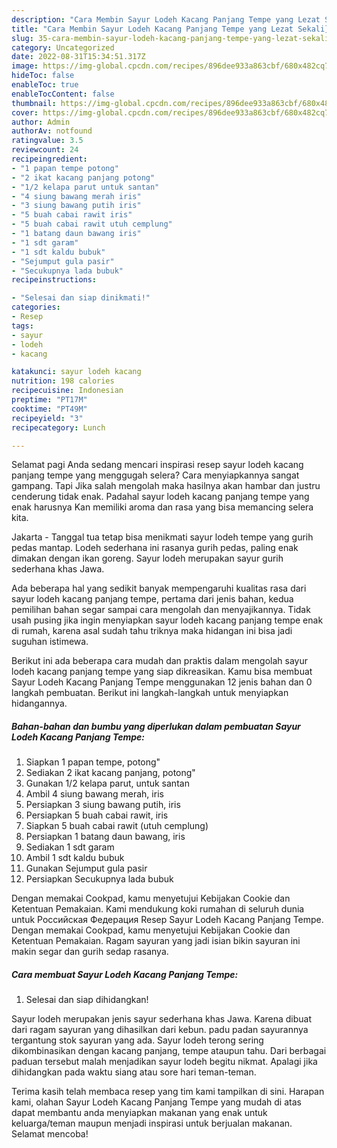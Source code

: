 ```yaml
---
description: "Cara Membin Sayur Lodeh Kacang Panjang Tempe yang Lezat Sekali}"
title: "Cara Membin Sayur Lodeh Kacang Panjang Tempe yang Lezat Sekali}"
slug: 35-cara-membin-sayur-lodeh-kacang-panjang-tempe-yang-lezat-sekali
category: Uncategorized
date: 2022-08-31T15:34:51.317Z
image: https://img-global.cpcdn.com/recipes/896dee933a863cbf/680x482cq70/sayur-lodeh-kacang-panjang-tempe-foto-resep-utama.jpg
hideToc: false
enableToc: true
enableTocContent: false
thumbnail: https://img-global.cpcdn.com/recipes/896dee933a863cbf/680x482cq70/sayur-lodeh-kacang-panjang-tempe-foto-resep-utama.jpg
cover: https://img-global.cpcdn.com/recipes/896dee933a863cbf/680x482cq70/sayur-lodeh-kacang-panjang-tempe-foto-resep-utama.jpg
author: Admin
authorAv: notfound
ratingvalue: 3.5
reviewcount: 24
recipeingredient:
- "1 papan tempe potong"
- "2 ikat kacang panjang potong"
- "1/2 kelapa parut untuk santan"
- "4 siung bawang merah iris"
- "3 siung bawang putih iris"
- "5 buah cabai rawit iris"
- "5 buah cabai rawit utuh cemplung"
- "1 batang daun bawang iris"
- "1 sdt garam"
- "1 sdt kaldu bubuk"
- "Sejumput gula pasir"
- "Secukupnya lada bubuk"
recipeinstructions:

- "Selesai dan siap dinikmati!"
categories:
- Resep
tags:
- sayur
- lodeh
- kacang

katakunci: sayur lodeh kacang 
nutrition: 198 calories
recipecuisine: Indonesian
preptime: "PT17M"
cooktime: "PT49M"
recipeyield: "3"
recipecategory: Lunch

---
```



Selamat pagi Anda sedang mencari inspirasi resep sayur lodeh kacang panjang tempe yang menggugah selera? Cara menyiapkannya sangat gampang. Tapi Jika salah mengolah maka hasilnya akan hambar dan justru cenderung tidak enak. Padahal sayur lodeh kacang panjang tempe yang enak harusnya Kan memiliki aroma dan rasa yang bisa memancing selera kita.


Jakarta - Tanggal tua tetap bisa menikmati sayur lodeh tempe yang gurih pedas mantap. Lodeh sederhana ini rasanya gurih pedas, paling enak dimakan dengan ikan goreng. Sayur lodeh merupakan sayur gurih sederhana khas Jawa.

Ada beberapa hal yang sedikit banyak mempengaruhi kualitas rasa dari sayur lodeh kacang panjang tempe, pertama dari jenis bahan, kedua pemilihan bahan segar sampai cara mengolah dan menyajikannya. Tidak usah pusing jika ingin menyiapkan sayur lodeh kacang panjang tempe enak di rumah, karena asal sudah tahu triknya maka hidangan ini bisa jadi suguhan istimewa.


Berikut ini ada beberapa cara mudah dan praktis dalam mengolah sayur lodeh kacang panjang tempe yang siap dikreasikan. Kamu bisa membuat Sayur Lodeh Kacang Panjang Tempe menggunakan 12 jenis bahan dan 0 langkah pembuatan. Berikut ini langkah-langkah untuk menyiapkan hidangannya.

<!--inarticleads1-->

##### Bahan-bahan dan bumbu yang diperlukan dalam pembuatan Sayur Lodeh Kacang Panjang Tempe:

1. Siapkan 1 papan tempe, potong&#34;
1. Sediakan 2 ikat kacang panjang, potong&#34;
1. Gunakan 1/2 kelapa parut, untuk santan
1. Ambil 4 siung bawang merah, iris
1. Persiapkan 3 siung bawang putih, iris
1. Persiapkan 5 buah cabai rawit, iris
1. Siapkan 5 buah cabai rawit (utuh cemplung)
1. Persiapkan 1 batang daun bawang, iris
1. Sediakan 1 sdt garam
1. Ambil 1 sdt kaldu bubuk
1. Gunakan Sejumput gula pasir
1. Persiapkan Secukupnya lada bubuk


Dengan memakai Cookpad, kamu menyetujui Kebijakan Cookie dan Ketentuan Pemakaian. Kami mendukung koki rumahan di seluruh dunia untuk Российская Федерация Resep Sayur Lodeh Kacang Panjang Tempe. Dengan memakai Cookpad, kamu menyetujui Kebijakan Cookie dan Ketentuan Pemakaian. Ragam sayuran yang jadi isian bikin sayuran ini makin segar dan gurih sedap rasanya. 

<!--inarticleads2-->

##### Cara membuat Sayur Lodeh Kacang Panjang Tempe:


1. Selesai dan siap dihidangkan!

Sayur lodeh merupakan jenis sayur sederhana khas Jawa. Karena dibuat dari ragam sayuran yang dihasilkan dari kebun. padu padan sayurannya tergantung stok sayuran yang ada. Sayur lodeh terong sering dikombinasikan dengan kacang panjang, tempe ataupun tahu. Dari berbagai paduan tersebut malah menjadikan sayur lodeh begitu nikmat. Apalagi jika dihidangkan pada waktu siang atau sore hari teman-teman. 

Terima kasih telah membaca resep yang tim kami tampilkan di sini. Harapan kami, olahan Sayur Lodeh Kacang Panjang Tempe yang mudah di atas dapat membantu anda menyiapkan makanan yang enak untuk keluarga/teman maupun menjadi inspirasi untuk berjualan makanan. Selamat mencoba!
